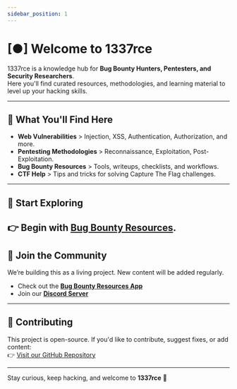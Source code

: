 ```yaml
---
sidebar_position: 1
---
```

# [●] Welcome to 1337rce

1337rce is a knowledge hub for **Bug Bounty Hunters, Pentesters, and Security Researchers**.  
Here you'll find curated resources, methodologies, and learning material to level up your hacking skills.

---

## 🚀 What You'll Find Here
- **Web Vulnerabilities** > Injection, XSS, Authentication, Authorization, and more.  
- **Pentesting Methodologies** > Reconnaissance, Exploitation, Post-Exploitation.  
- **Bug Bounty Resources** > Tools, writeups, checklists, and workflows.  
- **CTF Help** > Tips and tricks for solving Capture The Flag challenges.  

---

## 🔗 Start Exploring
👉 Begin with [**Bug Bounty Resources**](./bug-bounty).
---

## 📢 Join the Community
We’re building this as a living project. New content will be added regularly.  
- Check out the [**Bug Bounty Resources App**](https://play.google.com/store/apps/details?id=me.shakhawat.bugbounty)  
- Join our [**Discord Server**](https://discord.gg/KV3v4TRFxu)  

---

## 🙌 Contributing
This project is open-source. If you'd like to contribute, suggest fixes, or add content:  
👉 [Visit our GitHub Repository](https://github.com/1337rce/1337rce.com)  

---

Stay curious, keep hacking, and welcome to **1337rce** 🚀


